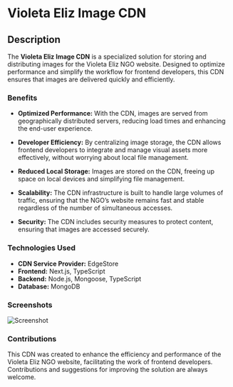 # Violeta Eliz Image CDN

## Description

The **Violeta Eliz Image CDN** is a specialized solution for storing and distributing images for the Violeta Eliz NGO website. Designed to optimize performance and simplify the workflow for frontend developers, this CDN ensures that images are delivered quickly and efficiently.

### Benefits

- **Optimized Performance:** With the CDN, images are served from geographically distributed servers, reducing load times and enhancing the end-user experience.

- **Developer Efficiency:** By centralizing image storage, the CDN allows frontend developers to integrate and manage visual assets more effectively, without worrying about local file management.

- **Reduced Local Storage:** Images are stored on the CDN, freeing up space on local devices and simplifying file management.

- **Scalability:** The CDN infrastructure is built to handle large volumes of traffic, ensuring that the NGO’s website remains fast and stable regardless of the number of simultaneous accesses.

- **Security:** The CDN includes security measures to protect content, ensuring that images are accessed securely.

### Technologies Used

- **CDN Service Provider:** EdgeStore
- **Frontend:** Next.js, TypeScript
- **Backend:** Node.js, Mongoose, TypeScript
- **Database:** MongoDB

### Screenshots

![Screenshot](https://files.edgestore.dev/nh2rz4kiwkl7w411/publicImages/_public/post/80a36a33-e99f-4148-b9fc-5897bc47337c.jpg) 

### Contributions

This CDN was created to enhance the efficiency and performance of the Violeta Eliz NGO website, facilitating the work of frontend developers. Contributions and suggestions for improving the solution are always welcome.
